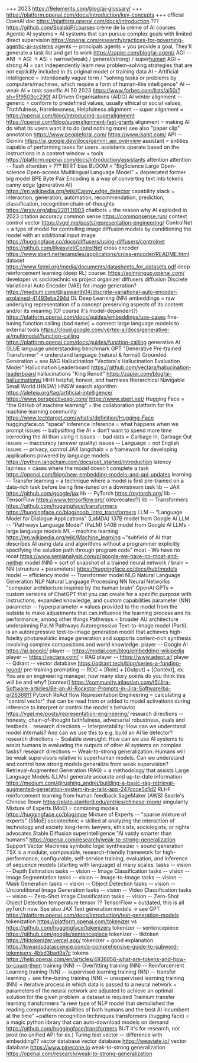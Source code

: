 +++ 2023 https://9elements.com/blog/ai-glossary/
+++ https://platform.openai.com/docs/introduction/key-concepts
+++ official OpenAI doc https://platform.openai.com/docs/introduction
??? https://github.com/SkalskiP/courses crème de la crème of AI courses
Agentic AI systems = AI systems that can pursue complex goals with limited direct supervision https://openai.com/research/practices-for-governing-agentic-ai-systems
agents -- principals
agents = you provide a goal, They'll generate a task list and get to work https://zapier.com/blog/ai-agent/
AGI -- ANI -> AGI -> ASI = narrow(weak) / general(strong) / super[human](strong)
AGI ~ strong AI = can independently learn new problem-solving strategies that are not explicitly included in its original model or training data
AI - Artificial intelligence = intentionally vague term / "solving tasks or problems by computers/machines, which require a form of human-like intelligence"
AI -- weak AI = task specific
AI 50 2023 https://www.forbes.com/lists/ai50/?sh=5f9503cc290f
AI Driven Organisations (AIDO)
AI winter
alignment -- generic = conform to predefined values, usually ethical or social values, Truthfulness, Harmlessness, Helpfulness
alignment -- super alignment =  https://openai.com/blog/introducing-superalignment  https://openai.com/blog/superalignment-fast-grants
alignment =  making AI do what its users want it to do (and nothing more) see also "paper clip"
annotation https://www.peopleforai.com/ https://www.isahit.com/
API -- Gemini https://ai.google.dev/docs/gemini_api_overview
assistant = entities capable of performing tasks for users. assistants operate based on the instructions in a context window + tools https://platform.openai.com/docs/introduction/assistants
attention
attention -- flash attention = ???
BERT
bias
BLOOM = "BigScience Large Open-science Open-access Multilingual Language Model" = deprecated former big model
BPE Byte Pair Encoding is a way of converting text into tokens
canny edge (generative AI) https://en.wikipedia.org/wiki/Canny_edge_detector
capability stack = interaction, generation, automation, recommendation, prediction, classification, recognition
chain-of-thoughts https://arxiv.org/abs/2201.11903
chatbots = the reason why AI exploded in 2023
citation accuracy
common sense https://commonsense.run/
context
control vector https://vgel.me/posts/representation-engineering/
ControlNet = a type of model for controlling image diffusion models by conditioning the model with an additional input image https://huggingface.co/docs/diffusers/using-diffusers/controlnet https://github.com/lllyasviel/ControlNet
cross encoder https://www.sbert.net/examples/applications/cross-encoder/README.html
dataset  https://www.fatml.org/media/documents/datasheets_for_datasets.pdf
deep reinforcement learning (deep RL) course: https://spinningup.openai.com/
developer vs sociotechnic vs project organizer
diffusers
diffusion
Discrete Variational Auto Encoder (VAE) for image generation? https://medium.com/@jaswanth04/discrete-variational-auto-encoder-explained-41493ebe294d
DL Deep Learning (NN)
embeddings = raw underlying representation of a concept preserving aspects of its content and/or its meaning (Of course it's model-dependent?) https://platform.openai.com/docs/guides/embeddings/use-cases
fine-tuning
function calling (bad name) = connect large language models to external tools https://cloud.google.com/vertex-ai/docs/generative-ai/multimodal/function-calling https://platform.openai.com/docs/guides/function-calling
generative AI
GLUE language understanding benchmark
GPT "Generative Pre-trained Transformer" = understand language (natural & formal)
Grounded Generation = see RAG
Hallucination "Vectara's Hallucination Evaluation Model"
Hallucination Leaderboard https://github.com/vectara/hallucination-leaderboard
hallucinations "King Renoit" https://zapier.com/blog/ai-hallucinations/
HHH helpful, honest, and harmless
Hierarchical Navigable Small World (HNSW)
HNSW search algorithm
https://aleteia.org/tag/artificial-intelligence/
https://www.perspectiveapi.com/
https://www.sbert.net/
Hugging Face = "the GitHub of machine learning" = the collaboration platform for the machine learning community https://www.techtarget.com/whatis/definition/Hugging-Face
huggingface.co "space"
inference
inference = what happens when we prompt
issues -- babysitting the AI = don’t want to spend more time correcting the AI than using it
issues -- bad data = Garbage In, Garbage Out
issues -- Inaccuracy (answer quality)
issues -- Language = not English
issues -- privacy, control
JAX
langchain = a framework for developing applications powered by language models https://python.langchain.com/docs/get_started/introduction
latency
laziness = cases where the model doesn’t complete a task https://openai.com/blog/new-embedding-models-and-api-updates
learning -- Transfer learning = a technique where a model is first pre-trained on a data-rich task before being fine-tuned on a downstream task
lib -- JAX https://github.com/google/jax
lib -- PyTorch https://pytorch.org/
lib -- TensorFlow https://www.tensorflow.org/ (deprecated?)
lib -- Transformers https://github.com/huggingface/transformers  https://huggingface.co/blog/noob_intro_transformers
LLM -- "Language Model for Dialogue Applications" (LaMDA) 137B model from Google AI
LLM -- "Pathways Language Model" (PaLM) 540B model from Google AI
LLMs - large language models
ML - machine learning https://en.wikipedia.org/wiki/Machine_learning ~"subfield of AI that describes AI using data and algorithms without a programmer explicitly specifying the solution path through program code"
moat - We have no moat https://www.semianalysis.com/p/google-we-have-no-moat-and-neither
model (NN) = sort of snapshot of a trained neural network / brain = NN (structure + parameters) https://huggingface.co/docs/hub/models
model -- efficiency
model -- Transformer model
NLG Natural Language Generation
NLP Natural Language Processing
NN Neural Networks "computer architecture inspired by the human brain"
OpenAI GPTs = custom versions of ChatGPT that you can create for a specific purpose with instructions, expanded knowledge, and custom capabilities
parameter (NN)
parameter -- hyperparameter = values provided to the model from the outside to make adjustments that can influence the learning process and its performance, among other things
Pathways = broader AU architecture underpinning PaLM
Pathways Autoregressive Text-to-Image model (Parti), is an autoregressive text-to-image generation model that achieves high-fidelity photorealistic image generation and supports content-rich synthesis involving complex compositions and world knowledge.
player -- Google AI https://ai.google/
player -- https://modal.com/blog/embedding-wikipedia
player -- https://vectara.com/ = RAG
player -- https://www.adept.ai/
player -- Qdrant -- vector database https://qdrant.tech/blog/series-a-funding-round/
pre-training
prompting -- ROC = [Role] + [Output] + [Context], ex. You are an engineering manager, how many story points do you think this will be and why? [context] https://community.atlassian.com/t5/Jira-Software-articles/Be-an-AI-Rockstar-Prompts-in-Jira-Software/ba-p/2636811
Pytorch
ReAct flow
Representation Engineering = calculating a "control vector" that can be read from or added to model activations during inference to interpret or control the model's behavior https://vgel.me/posts/representation-engineering/
research directions -- honesty, chain-of-thought faithfulness, adversarial robustness, evals and testbeds...
research directions -- Interpretability: How can we understand model internals? And can we use this to e.g. build an AI lie detector?
research directions -- Scalable oversight: How can we use AI systems to assist humans in evaluating the outputs of other AI systems on complex tasks?
research directions -- Weak-to-strong generalization: Humans will be weak supervisors relative to superhuman models. Can we understand and control how strong models generalize from weak supervision?
Retrieval-Augmented Generation (RAG) = a methodology that assists Large Language Models (LLMs) generate accurate and up-to-date information https://medium.com/@rushing_andrei/building-a-basic-rag-retrieval-augmented-generation-system-in-a-rails-app-247ccce5d1d2
RLHF reinforcement learning from human feedback
SageMaker (AWS)
Searle's Chinese Room https://plato.stanford.edu/entries/chinese-room/
singularity
Mixture of Experts (MoE) = combining models https://huggingface.co/blog/moe
Mixture of Experts -- "sparse mixture of experts" (SMoE)
sociotechnic = skilled at analyzing the interaction of technology and society long-term: lawyers, ethicists, sociologists, or rights advocates
Stable Diffusion
superintelligence "AI vastly smarter than humans" https://openai.com/research/weak-to-strong-generalization
Support Vector Machines
symbolic logic
synthesizer = sound generation
T5X is a modular, composable, research-friendly framework for high-performance, configurable, self-service training, evaluation, and inference of sequence models (starting with language) at many scales.
tasks -- vision -- Depth Estimation
tasks -- vision -- Image Classification
tasks -- vision -- Image Segmentation
tasks -- vision -- Image-to-Image
tasks -- vision -- Mask Generation
tasks -- vision -- Object Detection
tasks -- vision -- Unconditional Image Generation
tasks -- vision -- Video Classification
tasks -- vision -- Zero-Shot Image Classification
tasks -- vision -- Zero-Shot Object Detection
temperature
tensor ??
TensorFlow = outdated, this is all pyTorch now. See also JAX
Text generation models -> see GPT https://platform.openai.com/docs/introduction/text-generation-models
tokenization https://platform.openai.com/tokenizer vs https://github.com/huggingface/tokenizers
tokenizer -- sentencepiece https://github.com/google/sentencepiece
tokenizer -- tiktoken https://tiktokenizer.vercel.app/
tokenizer = good explanation https://towardsdatascience.com/a-comprehensive-guide-to-subword-tokenisers-4bbd3bad9a7c
tokens https://help.openai.com/en/articles/4936856-what-are-tokens-and-how-to-count-them
training (NN) -- Overfitting
training (NN) -- Reinforcement Learning
training (NN) -- supervised learning
training (NN) -- transfer learning = see fine-tuning
training (NN) -- unsupervised learning
training (NN) = iterative process in which data is passed to a neural network + parameters of the neural network are adjusted to achieve an optimal solution for the given problem. a dataset is required
Trainium
transfer learning
transformers "a new type of NLP model that demolished the reading comprehension abilities of both humans and the best AI incumbent at the time" ~pattern recognition techniques
transformers (hugging face) = a magic python library that can auto-download models on demand https://github.com/huggingface/transformers BUT it's for research, not prod (no unified API for ex.)
Turing test
vector -- difference with embedding??
vector database
vector database https://weaviate.io/
vector database https://www.pinecone.io
weak-to-strong generalization https://openai.com/research/weak-to-strong-generalization
